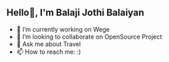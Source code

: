 ## Hello👋, I'm Balaji Jothi Balaiyan

- 🔭 I’m currently working on Wege
- 👯 I’m looking to collaborate on OpenSource Project
- 💬 Ask me about Travel
- 📫 How to reach me: :)
